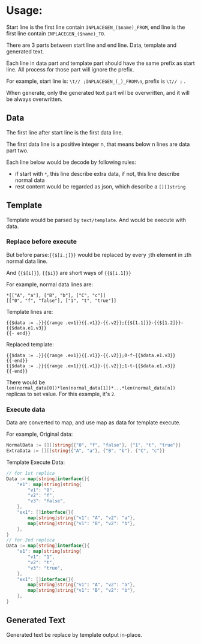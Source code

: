 # Usage:

Start line is the first line contain `INPLACEGEN_($name)_FROM`, end line is the first line contain `INPLACEGEN_($name)_TO`.

There are 3 parts between start line and end line. Data, template and generated text.

Each line in data part and template part should have the same prefix as start line. All process for those part will ignore the prefix.

For example, start line is: `\t// ;INPLACEGEN_(_)_FROM\n`, prefix is `\t// ;` . 

When generate, only the generated text part will be overwritten, and it will be always overwritten.

 ## Data

The first line after start line is the first data line.

The first data line is a positive integer n, that means below n lines are data part two.

Each line below would be decode by following rules:

- if start with `*`, this line describe extra data, if not, this line describe normal data
- rest content would be regarded as json, which describe a `[][]string`

## Template

Template would be parsed by `text/template`. And would be execute with data.

### Replace before execute

But before parse:`{{$[i.j]}}` would be replaced by every `j`th element in `i`th normal data line.

And `{{$[i]}}`, `{{$i}}` are short ways of `{{$[i.1]}}`

For example, normal data lines are:

```
*[["A", "a"], ["B", "b"], ["C", "c"]]
[["0", "f", "false"], ["1", "t", "true"]]
```

Template lines are:

```
{{$data := .}}{{range .ex1}}{{.v1}}-{{.v2}};{{$[1.1]}}-{{$[1.2]}}-{{$data.e1.v3}}
{{- end}}
```

Replaced template:

```
{{$data := .}}{{range .ex1}}{{.v1}}-{{.v2}};0-f-{{$data.e1.v3}}
{{-end}}
{{$data := .}}{{range .ex1}}{{.v1}}-{{.v2}};1-t-{{$data.e1.v3}}
{{-end}}
```

There would be `len(normal_data[0])*len(normal_data[1])*...*len(normal_data[n])` replicas to set value. For this example, it's `2`.

### Execute data

Data are converted to map, and use map as data for template execute.

For example, Original data:

```go
NormalData := [][]string{{"0", "f", "false"}, {"1", "t", "true"}}
ExtraData := [][]string{{"A", "a"}, {"B", "b"}, {"C", "c"}}
```

Template Execute Data:

```go
// for 1st replica
Data := map[string]interface{}{
	"e1": map[string]string{
		"v1": "0",
		"v2": "f",
		"v3": "false",
	},
	"ex1": []interface{}{
		map[string]string{"v1": "A", "v2": "a"},
		map[string]string{"v1": "B", "v2": "b"},
	},
}
// for 2ed replica
Data := map[string]interface{}{
	"e1": map[string]string{
		"v1": "1",
		"v2": "t",
		"v3": "true",
	},
	"ex1": []interface{}{
		map[string]string{"v1": "A", "v2": "a"},
		map[string]string{"v1": "B", "v2": "b"},
	},
}
```

## Generated Text

Generated text be replace by template output in-place.
